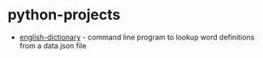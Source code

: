 # python-projects

* [english-dictionary](https://github.com/jontoye/python-projects/english-dictionary) - command line program to lookup word definitions from a data.json file
